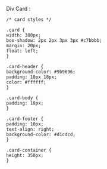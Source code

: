 Div Card :

    /* card styles */

    .card {
    width: 300px;
    box-shadow: 2px 2px 3px 3px #c7bbbb;
    margin: 20px;
    float: left;
    }
    
    .card-header {
    background-color: #9b9696;
    padding: 10px 18px;
    color: #ffffff;
    }
    
    .card-body {
    padding: 18px;
    }
    
    .card-footer {
    padding: 10px;
    text-align: right;
    background-color: #d1cdcd;
    }
    
    .card-container {
    height: 350px;
    }